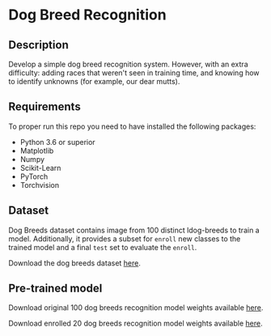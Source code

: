 # Dog Breed Recognition

## Description

Develop a simple dog breed recognition system. However, with an extra difficulty: adding races that weren't seen in training time, and knowing how to identify unknowns (for example, our dear mutts).

## Requirements

To proper run this repo you need to have installed the following packages:
- Python 3.6 or superior
- Matplotlib
- Numpy
- Scikit-Learn
- PyTorch
- Torchvision

## Dataset

Dog Breeds dataset contains image from 100 distinct ldog-breeds to train a model. Additionally, it provides a subset for `enroll` new classes to the trained model and a final `test` set to evaluate the `enroll`.

Download the dog breeds dataset [here](https://drive.google.com/file/d/1-njeI_NWA6_Gz0Bu-tlAduktyjebzUmq/view?usp=sharing).

## Pre-trained model

Download original 100 dog breeds recognition model weights available [here]().

Download enrolled 20 dog breeds recognition model weights available [here]().
